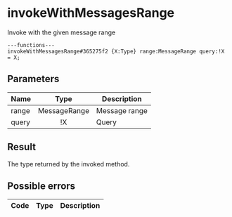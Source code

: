 # invokeWithMessagesRange
Invoke with the given message range

```
---functions---
invokeWithMessagesRange#365275f2 {X:Type} range:MessageRange query:!X = X;
```

## Parameters
| Name | Type | Description |
| ---- | :----: | ----------- |
| range | MessageRange | Message range |
| query | !X | Query |


## Result
The type returned by the invoked method.

## Possible errors
| Code | Type | Description |
| ---- | :----: | ----------- |

